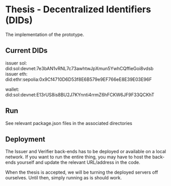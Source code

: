 # Thesis - Decentralized Identifiers (DIDs)
The implementation of the prototype.

## Current DIDs
issuer sol: did:sol:devnet:7e3bAN1vRNL7c73awhtwJpXmun5YwhCQffieGoi8vdsb
issuer eth: did:ethr:sepolia:0x9Cf4710D6D53f8E6B579e9EF766eE8E39E03E96F

wallet: did:sol:devnet:E13rUS8is8BU2J7KYnnti4rrmZ6hFCKW6JF9F33QCKhT

## Run
See relevant package.json files in the associated directories

## Deployment
The Issuer and Verifier back-ends has to be deployed or available on a local network. If you want to run the entire thing, you may have to host the back-ends yourself and update the relevant URL/address in the code.

When the thesis is accepted, we will be turning the deployed servers off ourselves. Until then, simply running as is should work.